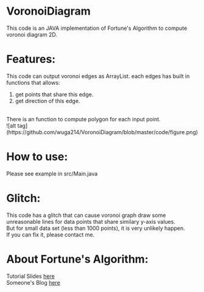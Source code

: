 # VoronoiDiagram

This code is an JAVA implementation of Fortune's Algorithm to compute voronoi diagram 2D. 

Features:
===
This code can output voronoi edges as ArrayList. each edges has built in functions that allows:
1. get points that share this edge.<br >
2. get direction of this edge.<br>
<br>
There is an function to compute polygon for each input point.<br>
![alt tag](https://github.com/wuga214/VoronoiDiagram/blob/master/code/figure.png)

How to use:
===
Please see example in src/Main.java<br>

Glitch:
===
This code has a glitch that can cause voronoi graph draw some unreasonable lines for data points that share similary y-axis values.<br>
But for small data set (less than 1000 points), it is very unlikely happen.<br>
If you can fix it, please contact me.<br>

About Fortune's Algorithm:
===
Tutorial Slides [here](http://www.cs.sfu.ca/~binay/813.2011/Fortune.pdf)<br>
Someone's Blog [here](http://blog.ivank.net/fortunes-algorithm-and-implementation.html)<br>
